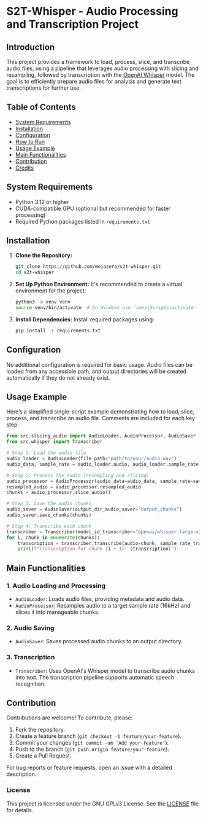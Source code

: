 # S2T-Whisper - Audio Processing and Transcription Project

## Introduction

This project provides a framework to load, process, slice, and transcribe audio files, using a pipeline that leverages audio processing with slicing and resampling, followed by transcription with the [OpenAI Whisper](https://huggingface.co/openai/whisper-large-v2) model. The goal is to efficiently prepare audio files for analysis and generate text transcriptions for further use.

## Table of Contents
- [System Requirements](#system-requirements)
- [Installation](#installation)
- [Configuration](#configuration)
- [How to Run](#how-to-run)
- [Usage Example](#usage-example)
- [Main Functionalities](#main-functionalities)
- [Contribution](#contribution)
- [Credits](#credits)

## System Requirements

- Python 3.12 or higher
- CUDA-compatible GPU (optional but recommended for faster processing)
- Required Python packages listed in `requirements.txt`

## Installation

1. **Clone the Repository:**
   ```bash
   git clone https://github.com/meiazero/s2t-whisper.git
   cd s2t-whisper
   ```

2. **Set Up Python Environment:**
   It's recommended to create a virtual environment for the project:
   ```bash
   python3 -m venv venv
   source venv/bin/activate  # On Windows use `venv\Scripts\activate`
   ```

3. **Install Dependencies:**
   Install required packages using:
   ```bash
   pip install -r requirements.txt
   ```

## Configuration

No additional configuration is required for basic usage. Audio files can be loaded from any accessible path, and output directories will be created automatically if they do not already exist.


## Usage Example

Here’s a simplified single-script example demonstrating how to load, slice, process, and transcribe an audio file. Comments are included for each key step:

```python
from src.slicing_audio import AudioLoader, AudioProcessor, AudioSaver
from src.whisper import Transcriber

# Step 1: Load the audio file
audio_loader = AudioLoader(file_path="path/to/your/audio.wav")
audio_data, sample_rate = audio_loader.audio, audio_loader.sample_rate

# Step 2: Process the audio (resampling and slicing)
audio_processor = AudioProcessor(audio_data=audio_data, sample_rate=sample_rate)
resampled_audio = audio_processor.resampled_audio
chunks = audio_processor.slice_audio()

# Step 3: Save the audio chunks
audio_saver = AudioSaver(output_dir_audio_saver="output_chunks")
audio_saver.save_chunks(chunks)

# Step 4: Transcribe each chunk
transcriber = Transcriber(model_id_transcriber="openai/whisper-large-v2")
for i, chunk in enumerate(chunks):
    transcription = transcriber.transcribe(audio=chunk, sample_rate_transcriber=16000)
    print(f"Transcription for chunk {i + 1}: {transcription}")
```

## Main Functionalities

### 1. Audio Loading and Processing
- `AudioLoader`: Loads audio files, providing metadata and audio data.
- `AudioProcessor`: Resamples audio to a target sample rate (16kHz) and slices it into manageable chunks.

### 2. Audio Saving
- `AudioSaver`: Saves processed audio chunks to an output directory.

### 3. Transcription
- `Transcriber`: Uses OpenAI's Whisper model to transcribe audio chunks into text. The transcription pipeline supports automatic speech recognition.

## Contribution

Contributions are welcome! To contribute, please:
1. Fork the repository.
2. Create a feature branch (`git checkout -b feature/your-feature`).
3. Commit your changes (`git commit -am 'Add your-feature'`).
4. Push to the branch (`git push origin feature/your-feature`).
5. Create a Pull Request.

For bug reports or feature requests, open an issue with a detailed description.

### License

This project is licensed under the GNU GPLv3 License. See the [LICENSE](LICENSE) file for details.
